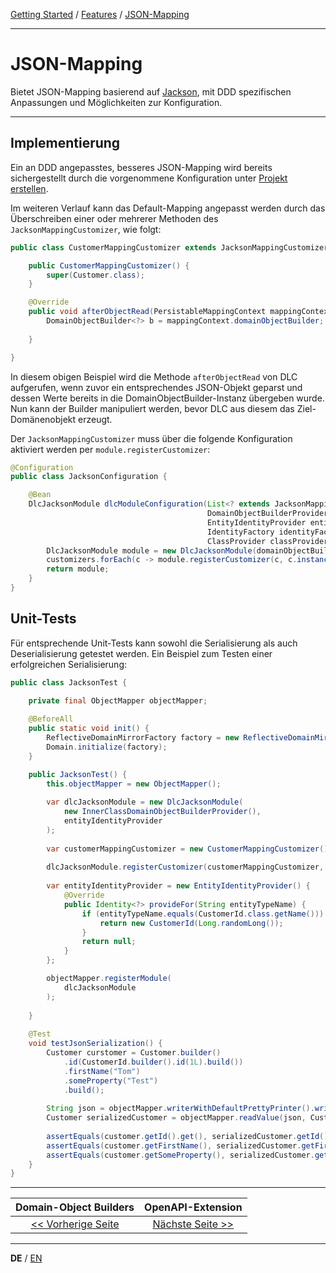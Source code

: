 [Getting Started](../index_de.md) / [Features](../guides/features_de.md) / [JSON-Mapping](json_mapping_de.md)

---

# JSON-Mapping
Bietet JSON-Mapping basierend auf [Jackson](https://github.com/FasterXML/jackson), mit DDD spezifischen Anpassungen
und Möglichkeiten zur Konfiguration.

---

## Implementierung
Ein an DDD angepasstes, besseres JSON-Mapping wird bereits sichergestellt durch die 
vorgenommene Konfiguration unter [Projekt erstellen](../guides/configuration_de.md#JSON-Mapping).

Im weiteren Verlauf kann das Default-Mapping angepasst werden durch das Überschreiben einer oder mehrerer Methoden des
`JacksonMappingCustomizer`, wie folgt:
```Java
public class CustomerMappingCustomizer extends JacksonMappingCustomizer<Customer>{

    public CustomerMappingCustomizer() {
        super(Customer.class);
    }

    @Override
    public void afterObjectRead(PersistableMappingContext mappingContext, ObjectCodec codec) {
        DomainObjectBuilder<?> b = mappingContext.domainObjectBuilder;
     
    }

}
```

In diesem obigen Beispiel wird die Methode ```afterObjectRead``` von DLC aufgerufen, wenn zuvor ein entsprechendes JSON-Objekt 
geparst und dessen Werte bereits in die DomainObjectBuilder-Instanz übergeben wurde. Nun kann der Builder manipuliert werden,
bevor DLC aus diesem das Ziel-Domänenobjekt erzeugt.

Der `JacksonMappingCustomizer` muss über die folgende Konfiguration aktiviert werden per ````module.registerCustomizer````:

```Java
@Configuration
public class JacksonConfiguration {

    @Bean
    DlcJacksonModule dlcModuleConfiguration(List<? extends JacksonMappingCustomizer<?>> customizers,
                                            DomainObjectBuilderProvider domainObjectBuilderProvider,
                                            EntityIdentityProvider entityIdentityProvider,
                                            IdentityFactory identityFactory,
                                            ClassProvider classProvider) {
        DlcJacksonModule module = new DlcJacksonModule(domainObjectBuilderProvider, entityIdentityProvider, identityFactory, classProvider);
        customizers.forEach(c -> module.registerCustomizer(c, c.instanceType));
        return module;
    }
}
```

## Unit-Tests
Für entsprechende Unit-Tests kann sowohl die Serialisierung als auch Deserialisierung getestet werden.
Ein Beispiel zum Testen einer erfolgreichen Serialisierung:

```Java
public class JacksonTest {

    private final ObjectMapper objectMapper;
    
    @BeforeAll
    public static void init() {
        ReflectiveDomainMirrorFactory factory = new ReflectiveDomainMirrorFactory("tests");
        Domain.initialize(factory);
    }

    public JacksonTest() {
        this.objectMapper = new ObjectMapper();
      
        var dlcJacksonModule = new DlcJacksonModule(
            new InnerClassDomainObjectBuilderProvider(),
            entityIdentityProvider
        );
        
        var customerMappingCustomizer = new CustomerMappingCustomizer();
        
        dlcJacksonModule.registerCustomizer(customerMappingCustomizer, customerMappingCustomizer.instanceType);
        
        var entityIdentityProvider = new EntityIdentityProvider() {
            @Override
            public Identity<?> provideFor(String entityTypeName) {
                if (entityTypeName.equals(CustomerId.class.getName())) {
                    return new CustomerId(Long.randomLong());
                }
                return null;
            }
        };

        objectMapper.registerModule(
            dlcJacksonModule
        );
        
    }
    
    @Test
    void testJsonSerialization() {
        Customer curstomer = Customer.builder()
            .id(CustomerId.builder().id(1L).build())
            .firstName("Tom")
            .someProperty("Test")
            .build();
            
        String json = objectMapper.writerWithDefaultPrettyPrinter().writeValueAsString(curstomer);
        Customer serializedCustomer = objectMapper.readValue(json, Customer.class);
        
        assertEquals(customer.getId().get(), serializedCustomer.getId().get());
        assertEquals(customer.getFirstName(), serializedCustomer.getFirstName());
        assertEquals(customer.getSomeProperty(), serializedCustomer.getSomeProperty());
    }
}
```

---

|             **Domain-Object Builders**             |            **OpenAPI-Extension**             |
|:--------------------------------------------------:|:--------------------------------------------:|
| [<< Vorherige Seite](./dommainobject_builders.md)  | [Nächste Seite >>](open_api_extension_de.md) |

---

**DE** / [EN](../../english/features/json_mapping_en.md)
